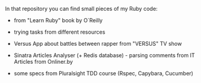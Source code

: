 In that repository you can find small pieces of my Ruby code:

+ from "Learn Ruby" book by O`Reilly

+ trying tasks from different resources

+ Versus App about battles between rapper from "VERSUS" TV show

+ Sinatra Articles Analyser (+ Redis database) - parsing comments from IT Articles from Onliner.by

+ some specs from Pluralsight TDD course (Rspec, Capybara, Cucumber)